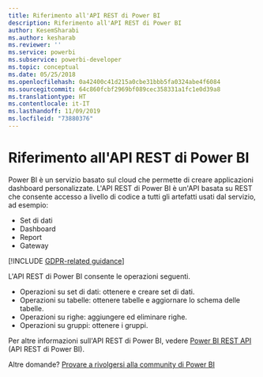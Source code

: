 ```yaml
---
title: Riferimento all'API REST di Power BI
description: Riferimento all'API REST di Power BI
author: KesemSharabi
ms.author: kesharab
ms.reviewer: ''
ms.service: powerbi
ms.subservice: powerbi-developer
ms.topic: conceptual
ms.date: 05/25/2018
ms.openlocfilehash: 0a42400c41d215a0cbe31bbb5fa0324abe4f6084
ms.sourcegitcommit: 64c860fcbf2969bf089cec358331a1fc1e0d39a8
ms.translationtype: HT
ms.contentlocale: it-IT
ms.lasthandoff: 11/09/2019
ms.locfileid: "73880376"
---
```

# <a name="power-bi-rest-api-reference"></a>Riferimento all'API REST di Power BI

Power BI è un servizio basato sul cloud che permette di creare applicazioni dashboard personalizzate. L'API REST di Power BI è un'API basata su REST che consente accesso a livello di codice a tutti gli artefatti usati dal servizio, ad esempio:
* Set di dati
* Dashboard
* Report
* Gateway

[!INCLUDE [GDPR-related guidance](../includes/gdpr-hybrid-note.md)]

L'API REST di Power BI consente le operazioni seguenti.

* Operazioni su set di dati: ottenere e creare set di dati.
* Operazioni su tabelle: ottenere tabelle e aggiornare lo schema delle tabelle.
* Operazioni su righe: aggiungere ed eliminare righe.
* Operazioni su gruppi: ottenere i gruppi.

Per altre informazioni sull'API REST di Power BI, vedere [Power BI REST API](https://docs.microsoft.com/rest/api/power-bi/) (API REST di Power BI).

Altre domande? [Provare a rivolgersi alla community di Power BI](https://community.powerbi.com/)